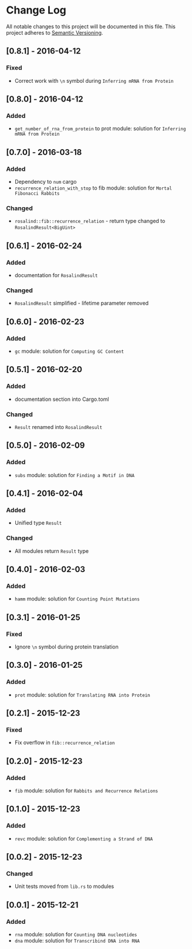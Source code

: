 # Change Log
All notable changes to this project will be documented in this file.
This project adheres to [Semantic Versioning](http://semver.org/).

## [0.8.1] - 2016-04-12
### Fixed
- Correct work with `\n` symbol during `Inferring mRNA from Protein`

## [0.8.0] - 2016-04-12
### Added
- `get_number_of_rna_from_protein` to prot module: solution for `Inferring mRNA from Protein`

## [0.7.0] - 2016-03-18
### Added
- Dependency to `num` cargo
- `recurrence_relation_with_stop` to fib module: solution for `Mortal Fibonacci Rabbits`
### Changed
- `rosalind::fib::recurrence_relation` - return type changed to `RosalindResult<BigUint>`

## [0.6.1] - 2016-02-24
### Added
- documentation for `RosalindResult`
### Changed
- `RosalindResult` simplified - lifetime parameter removed

## [0.6.0] - 2016-02-23
### Added
- `gc` module: solution for `Computing GC Content`

## [0.5.1] - 2016-02-20
### Added
- documentation section into Cargo.toml
### Changed
- `Result` renamed into `RosalindResult`

## [0.5.0] - 2016-02-09
### Added
- `subs` module: solution for `Finding a Motif in DNA`

## [0.4.1] - 2016-02-04
### Added
- Unified type `Result`
### Changed
- All modules return `Result` type

## [0.4.0] - 2016-02-03
### Added
- `hamm` module: solution for `Counting Point Mutations`

## [0.3.1] - 2016-01-25
### Fixed
- Ignore `\n` symbol during protein translation

## [0.3.0] - 2016-01-25
### Added
- `prot` module: solution for `Translating RNA into Protein`

## [0.2.1] - 2015-12-23
### Fixed
- Fix overflow in `fib::recurrence_relation`

## [0.2.0] - 2015-12-23
### Added
- `fib` module: solution for `Rabbits and Recurrence Relations`

## [0.1.0] - 2015-12-23
### Added
- `revc` module: solution for `Complementing a Strand of DNA`

## [0.0.2] - 2015-12-23
### Changed
- Unit tests moved from `lib.rs` to modules

## [0.0.1] - 2015-12-21
### Added
- `rna` module: solution for `Counting DNA nucleotides`
- `dna` module: solution for `Transcribind DNA into RNA`
